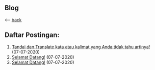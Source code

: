 ## Blog

<-- [back](http://arthurlapz.github.io)

## Daftar Postingan:

1. [Tandai dan Translate kata atau kalimat yang Anda tidak tahu artinya!](http://arthurlapz.github.io/blog/posts/tandai-dan-translate-tulisan-yang-anda-tidak-tahu_07-07-2020.md) (07-07-2020)
2. [Selamat Datang!](http://arthurlapz.github.io/blog/posts/selamat-datang.md) (07-07-2020)
3. [Selamat Datang!](http://arthurlapz.github.io/blog/posts/selamat-datang.md) (07-07-2020)




